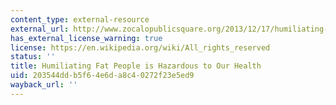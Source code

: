 ```yaml
---
content_type: external-resource
external_url: http://www.zocalopublicsquare.org/2013/12/17/humiliating-fat-people-is-hazardous-to-our-health/ideas/nexus/
has_external_license_warning: true
license: https://en.wikipedia.org/wiki/All_rights_reserved
status: ''
title: Humiliating Fat People is Hazardous to Our Health
uid: 203544dd-b5f6-4e6d-a8c4-0272f23e5ed9
wayback_url: ''
---
```

